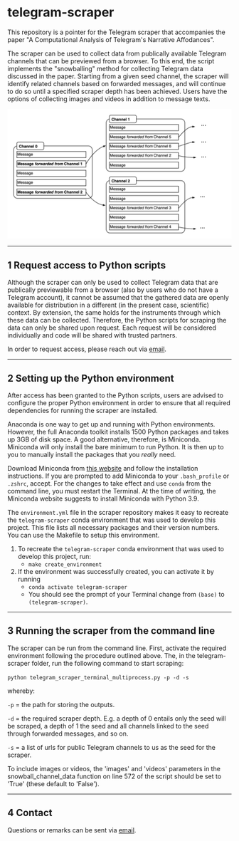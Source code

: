 # telegram-scraper

This repository is a pointer for the Telegram scraper that accompanies the paper "A Computational Analysis of Telegram's Narrative Affodances".

The scraper can be used to collect data from publically available Telegram channels that can be previewed from a browser. To this end, the script implements the "snowballing" method for collecting Telegram data discussed in the paper. Starting from a given seed channel, the scraper will identify related channels based on forwarded messages, and will continue to do so until a specified scraper depth has been achieved. Users have the options of collecting images and videos in addition to message texts. 

![Illustration of "snowballing" method for Telegram data collection](readme_files/snowballing_figure.png)

---
## 1 Request access to Python scripts

Although the scraper can only be used to collect Telegram data that are publically previewable from a browser (also by users who do not have a Telegram account), it cannot be assumed that the gathered data are openly available for distribution in a different (in the present case, scientific) context. By extension, the same holds for the instruments through which these data can be collected. Therefore, the Python scripts for scraping the data can only be shared upon request. Each request will be considered individually and code will be shared with trusted partners.

In order to request access, please reach out via [email](mailto:tom.willaert@vub.be). 

---

## 2 Setting up the Python environment

After access has been granted to the Python scripts, users are advised to configure the proper Python environment in order to ensure that all required dependencies for running the scraper are installed.

Anaconda is one way to get up and running with Python environments. However, the full Anaconda toolkit installs 1500 Python packages and takes up 3GB of disk space. A good alternative, therefore, is Miniconda. Miniconda will only install the bare minimum to run Python. It is then up to you to manually install the packages that you _really_ need.

Download Miniconda from [this website](https://docs.conda.io/en/latest/miniconda.html) and follow the installation instructions. If you are prompted to add Miniconda to your `.bash_profile` or `.zshrc`, accept. For the changes to take effect and use `conda` from the command line, you must restart the Terminal. At the time of writing, the Miniconda website suggests to install Miniconda with Python 3.9.

The `environment.yml` file in the scraper repository makes it easy to recreate the `telegram-scraper` conda environment that was used to develop this project. This file lists all necessary packages and their version numbers. You can use the Makefile to setup this environment.

1. To recreate the `telegram-scraper` conda environment that was used to develop this project, run:
   - `make create_environment`
2. If the environment was successfully created, you can activate it by running
   - `conda activate telegram-scraper`
   - You should see the prompt of your Terminal change from `(base)` to `(telegram-scraper)`.

---

## 3 Running the scraper from the command line

The scraper can be run from the command line. First, activate the required environment following the procedure outlined above. The, in the telegram-scraper folder, run the following command to start scraping: 

`python telegram_scraper_terminal_multiprocess.py -p -d -s`

whereby: 

`-p` = the path for storing the outputs. 

`-d` = the required scraper depth. E.g. a depth of 0 entails only the seed will be scraped, a depth of 1 the seed and all channels linked to the seed through forwarded messages, and so on. 

`-s` = a list of urls for public Telegram channels to us as the seed for the scraper.   

To include images or videos, the 'images' and 'videos' parameters in the snowball_channel_data function on line 572 of the script should be set to 'True' (these default to 'False'). 

---
## 4 Contact

Questions or remarks can be sent via [email](mailto:tom.willaert@vub.be). 